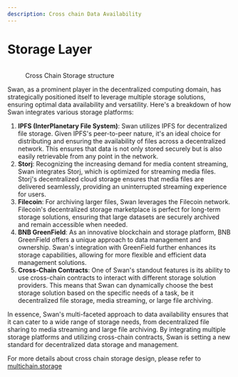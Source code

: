 ```yaml
---
description: Cross chain Data Availability
---
```


# Storage Layer

<figure><img src="../../.gitbook/assets/image (138).png" alt=""><figcaption><p>Cross Chain Storage structure</p></figcaption></figure>

Swan, as a prominent player in the decentralized computing domain, has strategically positioned itself to leverage multiple storage solutions, ensuring optimal data availability and versatility. Here's a breakdown of how Swan integrates various storage platforms:

1. **IPFS (InterPlanetary File System)**: Swan utilizes IPFS for decentralized file storage. Given IPFS's peer-to-peer nature, it's an ideal choice for distributing and ensuring the availability of files across a decentralized network. This ensures that data is not only stored securely but is also easily retrievable from any point in the network.
2. **Storj**: Recognizing the increasing demand for media content streaming, Swan integrates Storj, which is optimized for streaming media files. Storj's decentralized cloud storage ensures that media files are delivered seamlessly, providing an uninterrupted streaming experience for users.
3. **Filecoin**: For archiving larger files, Swan leverages the Filecoin network. Filecoin's decentralized storage marketplace is perfect for long-term storage solutions, ensuring that large datasets are securely archived and remain accessible when needed.
4. **BNB GreenField**: As an innovative blockchain and storage platform, BNB GreenField offers a unique approach to data management and ownership. Swan's integration with GreenField further enhances its storage capabilities, allowing for more flexible and efficient data management solutions.
5. **Cross-Chain Contracts**: One of Swan's standout features is its ability to use cross-chain contracts to interact with different storage solution providers. This means that Swan can dynamically choose the best storage solution based on the specific needs of a task, be it decentralized file storage, media streaming, or large file archiving.

In essence, Swan's multi-faceted approach to data availability ensures that it can cater to a wide range of storage needs, from decentralized file sharing to media streaming and large file archiving. By integrating multiple storage platforms and utilizing cross-chain contracts, Swan is setting a new standard for decentralized data storage and management.

For more details about cross chain storage design, please refer to [multichain.storage](https://github.com/filswan/gitbook/blob/main/getting-started/protocol-stack/broken-reference/README.md)
